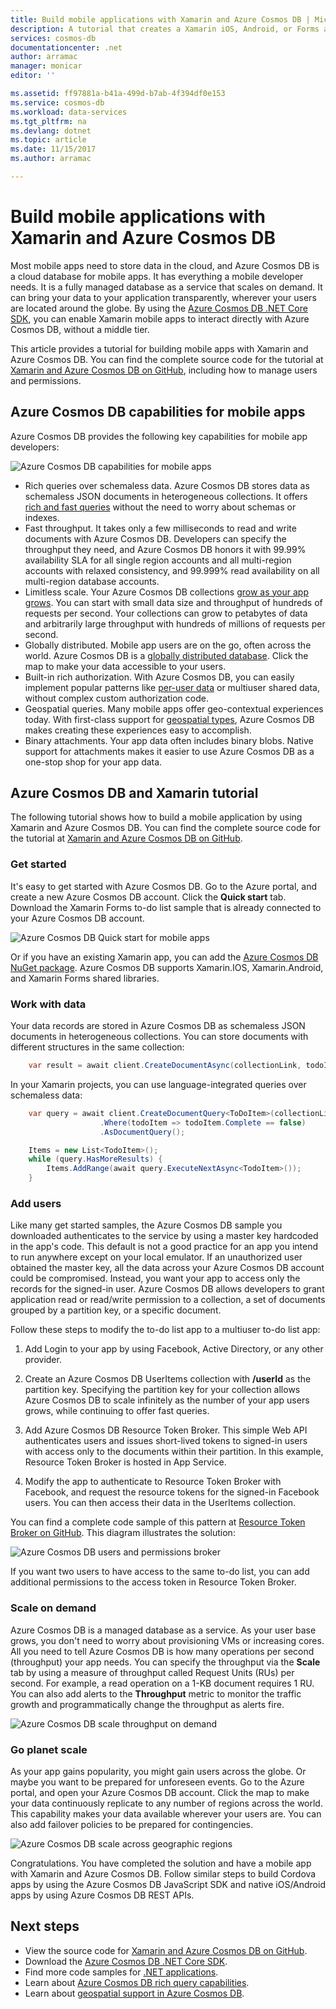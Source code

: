 ```yaml
---
title: Build mobile applications with Xamarin and Azure Cosmos DB | Microsoft Docs
description: A tutorial that creates a Xamarin iOS, Android, or Forms application by using Azure Cosmos DB. Azure Cosmos DB is a fast, planet scale, cloud database for mobile apps.
services: cosmos-db
documentationcenter: .net
author: arramac
manager: monicar
editor: ''

ms.assetid: ff97881a-b41a-499d-b7ab-4f394df0e153
ms.service: cosmos-db
ms.workload: data-services
ms.tgt_pltfrm: na
ms.devlang: dotnet
ms.topic: article
ms.date: 11/15/2017
ms.author: arramac

---
```

# Build mobile applications with Xamarin and Azure Cosmos DB

Most mobile apps need to store data in the cloud, and Azure Cosmos DB is a cloud database for mobile apps. It has everything a mobile developer needs. It is a fully managed database as a service that scales on demand. It can bring your data to your application transparently, wherever your users are located around the globe. By using the [Azure Cosmos DB .NET Core SDK](sql-api-sdk-dotnet-core.md), you can enable Xamarin mobile apps to interact directly with Azure Cosmos DB, without a middle tier.

This article provides a tutorial for building mobile apps with Xamarin and Azure Cosmos DB. You can find the complete source code for the tutorial at [Xamarin and Azure Cosmos DB on GitHub](https://github.com/Azure/azure-documentdb-dotnet/tree/master/samples/xamarin), including how to manage users and permissions.

## Azure Cosmos DB capabilities for mobile apps
Azure Cosmos DB provides the following key capabilities for mobile app developers:

![Azure Cosmos DB capabilities for mobile apps](media/mobile-apps-with-xamarin/documentdb-for-mobile.png)

* Rich queries over schemaless data. Azure Cosmos DB stores data as schemaless JSON documents in heterogeneous collections. It offers [rich and fast queries](sql-api-sql-query.md) without the need to worry about schemas or indexes.
* Fast throughput. It takes only a few milliseconds to read and write documents with Azure Cosmos DB. Developers can specify the throughput they need, and Azure Cosmos DB honors it with 99.99% availability SLA for all single region accounts and all multi-region accounts with relaxed consistency, and 99.999% read availability on all multi-region database accounts.
* Limitless scale. Your Azure Cosmos DB collections [grow as your app grows](partition-data.md). You can start with small data size and throughput of hundreds of requests per second. Your collections can grow to petabytes of data and arbitrarily large throughput with hundreds of millions of requests per second.
* Globally distributed. Mobile app users are on the go, often across the world. Azure Cosmos DB is a [globally distributed database](distribute-data-globally.md). Click the map to make your data accessible to your users.
* Built-in rich authorization. With Azure Cosmos DB, you can easily implement popular patterns like [per-user data](https://aka.ms/documentdb-xamarin-todouser) or multiuser shared data, without complex custom authorization code.
* Geospatial queries. Many mobile apps offer geo-contextual experiences today. With first-class support for [geospatial types](geospatial.md), Azure Cosmos DB makes creating these experiences easy to accomplish.
* Binary attachments. Your app data often includes binary blobs. Native support for attachments makes it easier to use Azure Cosmos DB as a one-stop shop for your app data.

## Azure Cosmos DB and Xamarin tutorial
The following tutorial shows how to build a mobile application by using Xamarin and Azure Cosmos DB. You can find the complete source code for the tutorial at [Xamarin and Azure Cosmos DB on GitHub](https://github.com/Azure/azure-documentdb-dotnet/tree/master/samples/xamarin).

### Get started
It's easy to get started with Azure Cosmos DB. Go to the Azure portal, and create a new Azure Cosmos DB account. Click the **Quick start** tab. Download the Xamarin Forms to-do list sample that is already connected to your Azure Cosmos DB account. 

![Azure Cosmos DB Quick start for mobile apps](media/mobile-apps-with-xamarin/cosmos-db-quickstart.png)

Or if you have an existing Xamarin app, you can add the [Azure Cosmos DB NuGet package](sql-api-sdk-dotnet-core.md). Azure Cosmos DB supports Xamarin.IOS, Xamarin.Android, and Xamarin Forms shared libraries.

### Work with data
Your data records are stored in Azure Cosmos DB as schemaless JSON documents in heterogeneous collections. You can store documents with different structures in the same collection:

```cs
    var result = await client.CreateDocumentAsync(collectionLink, todoItem);
```

In your Xamarin projects, you can use language-integrated queries over schemaless data:

```cs
    var query = await client.CreateDocumentQuery<ToDoItem>(collectionLink)
                    .Where(todoItem => todoItem.Complete == false)
                    .AsDocumentQuery();

    Items = new List<TodoItem>();
    while (query.HasMoreResults) {
        Items.AddRange(await query.ExecuteNextAsync<TodoItem>());
    }
```
### Add users
Like many get started samples, the Azure Cosmos DB sample you downloaded authenticates to the service by using a master key hardcoded in the app's code. This default is not a good practice for an app you intend to run anywhere except on your local emulator. If an unauthorized user obtained the master key, all the data across your Azure Cosmos DB account could be compromised. Instead, you want your app to access only the records for the signed-in user. Azure Cosmos DB allows developers to grant application read or read/write permission to a collection, a set of documents grouped by a partition key, or a specific document. 

Follow these steps to modify the to-do list app to a multiuser to-do list app: 

  1. Add Login to your app by using Facebook, Active Directory, or any other provider.

  2. Create an Azure Cosmos DB UserItems collection with **/userId** as the partition key. Specifying the partition key for your collection allows Azure Cosmos DB to scale infinitely as the number of your app users grows, while continuing to offer fast queries.

  3. Add Azure Cosmos DB Resource Token Broker. This simple Web API authenticates users and issues short-lived tokens to signed-in users with access only to the documents within their partition. In this example, Resource Token Broker is hosted in App Service.

  4. Modify the app to authenticate to Resource Token Broker with Facebook, and request the resource tokens for the signed-in Facebook users. You can then access their data in the UserItems collection.  

You can find a complete code sample of this pattern at [Resource Token Broker on GitHub](http://aka.ms/documentdb-xamarin-todouser). This diagram illustrates the solution:

![Azure Cosmos DB users and permissions broker](media/mobile-apps-with-xamarin/documentdb-resource-token-broker.png)

If you want two users to have access to the same to-do list, you can add additional permissions to the access token in Resource Token Broker.

### Scale on demand
Azure Cosmos DB is a managed database as a service. As your user base grows, you don't need to worry about provisioning VMs or increasing cores. All you need to tell Azure Cosmos DB is how many operations per second (throughput) your app needs. You can specify the throughput via the **Scale** tab by using a measure of throughput called Request Units (RUs) per second. For example, a read operation on a 1-KB document requires 1 RU. You can also add alerts to the **Throughput** metric to monitor the traffic growth and programmatically change the throughput as alerts fire.

![Azure Cosmos DB scale throughput on demand](media/mobile-apps-with-xamarin/cosmos-db-xamarin-scale.png)

### Go planet scale
As your app gains popularity, you might gain users across the globe. Or maybe you want to be prepared for unforeseen events. Go to the Azure portal, and open your Azure Cosmos DB account. Click the map to make your data continuously replicate to any number of regions across the world. This capability makes your data available wherever your users are. You can also add failover policies to be prepared for contingencies.

![Azure Cosmos DB scale across geographic regions](media/mobile-apps-with-xamarin/cosmos-db-xamarin-replicate.png)

Congratulations. You have completed the solution and have a mobile app with Xamarin and Azure Cosmos DB. Follow similar steps to build Cordova apps by using the Azure Cosmos DB JavaScript SDK and native iOS/Android apps by using Azure Cosmos DB REST APIs.

## Next steps
* View the source code for [Xamarin and Azure Cosmos DB on GitHub](https://github.com/Azure/azure-documentdb-dotnet/tree/master/samples/xamarin).
* Download the [Azure Cosmos DB .NET Core SDK](sql-api-sdk-dotnet-core.md).
* Find more code samples for [.NET applications](sql-api-dotnet-samples.md).
* Learn about [Azure Cosmos DB rich query capabilities](sql-api-sql-query.md).
* Learn about [geospatial support in Azure Cosmos DB](geospatial.md).



